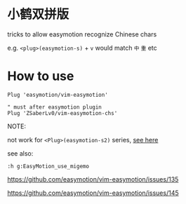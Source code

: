 # 小鹤双拼版

tricks to allow easymotion recognize Chinese chars

e.g. `<plug>(easymotion-s)` + `v` would match `中` `重` etc

# How to use

```
Plug 'easymotion/vim-easymotion'

" must after easymotion plugin
Plug 'ZSaberLv0/vim-easymotion-chs'
```

NOTE:

not work for `<Plug>(easymotion-s2)` series,
[see here](https://github.com/ZSaberLv0/vim-easymotion-chs/issues/1)

see also:

`:h g:EasyMotion_use_migemo`

https://github.com/easymotion/vim-easymotion/issues/135

https://github.com/easymotion/vim-easymotion/issues/145


